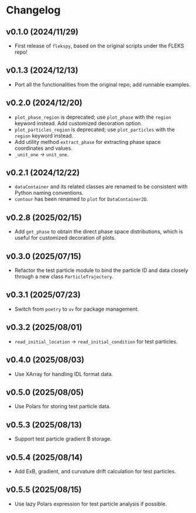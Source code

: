 # Changelog

<!--next-version-placeholder-->

## v0.1.0 (2024/11/29)

- First release of `flekspy`, based on the original scripts under the FLEKS repo!

## v0.1.3 (2024/12/13)

- Port all the functionalities from the original repo; add runnable examples.

## v0.2.0 (2024/12/20)

- `plot_phase_region` is deprecated; use `plot_phase` with the `region` keyword instead. Add customized decoration option.
- `plot_particles_region` is deprecated; use `plot_particles` with the `region` keyword instead.
- Add utility method `extract_phase` for extracting phase space coordinates and values.
- `_unit_one` -> `unit_one`.

## v0.2.1 (2024/12/22)

- `dataContainer` and its related classes are renamed to be consistent with Python naming conventions.
- `contour` has been renamed to `plot` for `DataContainer2D`.

## v0.2.8 (2025/02/15)

- Add `get_phase` to obtain the direct phase space distributions, which is useful for customized decoration of plots.

## v0.3.0 (2025/07/15)

- Refactor the test particle module to bind the particle ID and data closely through a new class `ParticleTrajectory`.

## v0.3.1 (2025/07/23)

- Switch from `poetry` to `uv` for package management.

## v0.3.2 (2025/08/01)

- `read_initial_location` -> `read_initial_condition` for test particles.

## v0.4.0 (2025/08/03)

- Use XArray for handling IDL format data.

## v0.5.0 (2025/08/05)

- Use Polars for storing test particle data.

## v0.5.3 (2025/08/13)

- Support test particle gradient B storage.

## v0.5.4 (2025/08/14)

- Add ExB, gradient, and curvature drift calculation for test particles.

## v0.5.5 (2025/08/15)

- Use lazy Polars expression for test particle analysis if possible.
